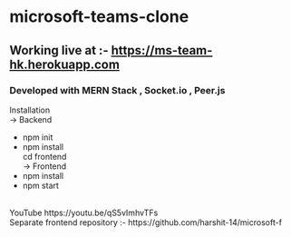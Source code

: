 # microsoft-teams-clone
## Working live at :-  https://ms-team-hk.herokuapp.com

### Developed with MERN Stack , Socket.io , Peer.js

Installation </br>
-> Backend
* npm init
* npm install</br>
cd frontend</br>
-> Frontend </br>
* npm install
* npm start
</br>
YouTube https://youtu.be/qS5vImhvTFs
</br>
Separate frontend repository :- https://github.com/harshit-14/microsoft-f
